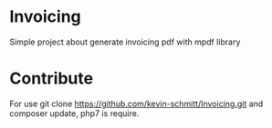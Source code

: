 # Invoicing

Simple project about generate invoicing pdf with mpdf library

# Contribute

For use git clone https://github.com/kevin-schmitt/Invoicing.git and composer update, php7 is require.

